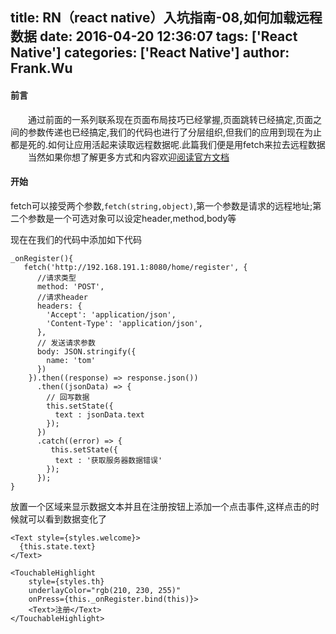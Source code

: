 title: RN（react native）入坑指南-08,如何加载远程数据
date: 2016-04-20 12:36:07
tags: ['React Native']
categories: ['React Native']
author: Frank.Wu
---

#### 前言
　　通过前面的一系列联系现在页面布局技巧已经掌握,页面跳转已经搞定,页面之间的参数传递也已经搞定,我们的代码也进行了分层组织,但我们的应用到现在为止都是死的.如何让应用活起来读取远程数据呢.此篇我们便是用fetch来拉去远程数据	  
　　当然如果你想了解更多方式和内容欢迎[阅读官方文档](http://reactnative.cn/docs/0.23/network.html#content)

#### 开始
<!-- more -->
fetch可以接受两个参数,`fetch(string,object)`,第一个参数是请求的远程地址;第二个参数是一个可选对象可以设定header,method,body等

现在在我们的代码中添加如下代码
```
_onRegister(){    
   fetch('http://192.168.191.1:8080/home/register', {
      //请求类型 
      method: 'POST',      
      //请求header
      headers: {
        'Accept': 'application/json',
        'Content-Type': 'application/json',
      },
      // 发送请求参数
      body: JSON.stringify({
        name: 'tom'        
      })
    }).then((response) => response.json())
      .then((jsonData) => {
        // 回写数据
        this.setState({
          text : jsonData.text
        });
      })
      .catch((error) => {
         this.setState({
          text : '获取服务器数据错误'
        });
      });
}
```
放置一个区域来显示数据文本并且在注册按钮上添加一个点击事件,这样点击的时候就可以看到数据变化了
```
<Text style={styles.welcome}>
  {this.state.text}
</Text>  

<TouchableHighlight
    style={styles.th}
    underlayColor="rgb(210, 230, 255)"
    onPress={this._onRegister.bind(this)}>
    <Text>注册</Text>               
</TouchableHighlight>

```